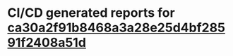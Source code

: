# CI/CD generated reports for [ca30a2f91b8468a3a28e25d4bf28591f2408a51d](https://github.com/hydephp/develop/commit/ca30a2f91b8468a3a28e25d4bf28591f2408a51d)
